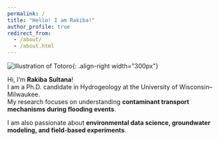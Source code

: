 ```yaml
---
permalink: /
title: "Hello! I am Rakiba!"
author_profile: true
redirect_from: 
  - /about/
  - /about.html
---
```


![Illustration of Totoro](/images/Tototo_Stickers.jfif){: .align-right width="300px"}

Hi, I’m **Rakiba Sultana**!  
I am a Ph.D. candidate in Hydrogeology at the University of Wisconsin–Milwaukee.  
My research focuses on understanding **contaminant transport mechanisms during flooding events**.

I am also passionate about **environmental data science, groundwater modeling, and field-based experiments**.


